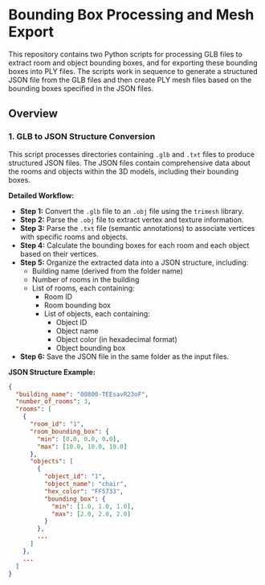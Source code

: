 # Bounding Box Processing and Mesh Export

This repository contains two Python scripts for processing GLB files to extract room and object bounding boxes, and for exporting these bounding boxes into PLY files. The scripts work in sequence to generate a structured JSON file from the GLB files and then create PLY mesh files based on the bounding boxes specified in the JSON files.

## Overview

### 1. **GLB to JSON Structure Conversion**

This script processes directories containing `.glb` and `.txt` files to produce structured JSON files. The JSON files contain comprehensive data about the rooms and objects within the 3D models, including their bounding boxes.

**Detailed Workflow:**
- **Step 1:** Convert the `.glb` file to an `.obj` file using the `trimesh` library.
- **Step 2:** Parse the `.obj` file to extract vertex and texture information.
- **Step 3:** Parse the `.txt` file (semantic annotations) to associate vertices with specific rooms and objects.
- **Step 4:** Calculate the bounding boxes for each room and each object based on their vertices.
- **Step 5:** Organize the extracted data into a JSON structure, including:
  - Building name (derived from the folder name)
  - Number of rooms in the building
  - List of rooms, each containing:
    - Room ID
    - Room bounding box
    - List of objects, each containing:
      - Object ID
      - Object name
      - Object color (in hexadecimal format)
      - Object bounding box
- **Step 6:** Save the JSON file in the same folder as the input files.

**JSON Structure Example:**
```json
{
  "building_name": "00800-TEEsavR23oF",
  "number_of_rooms": 3,
  "rooms": [
    {
      "room_id": "1",
      "room_bounding_box": {
        "min": [0.0, 0.0, 0.0],
        "max": [10.0, 10.0, 10.0]
      },
      "objects": [
        {
          "object_id": "1",
          "object_name": "chair",
          "hex_color": "FF5733",
          "bounding_box": {
            "min": [1.0, 1.0, 1.0],
            "max": [2.0, 2.0, 2.0]
          }
        },
        ...
      ]
    },
    ...
  ]
}

